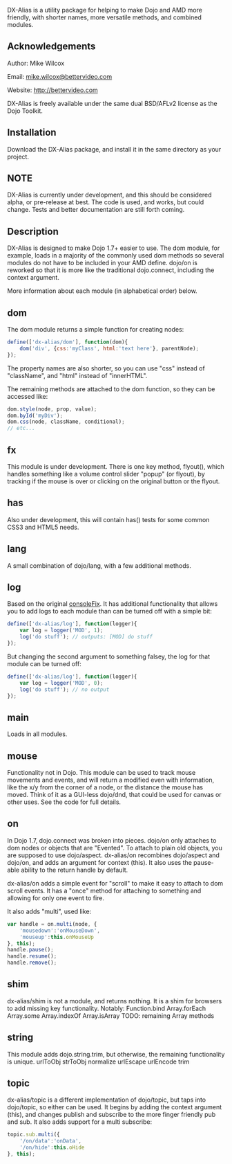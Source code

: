 DX-Alias is a utility package for helping to make Dojo and AMD more friendly, with shorter names, more versatile methods, and combined modules.

Acknowledgements
----------------

Author: Mike Wilcox

Email: mike.wilcox@bettervideo.com

Website: http://bettervideo.com

DX-Alias is freely available under the same dual BSD/AFLv2 license as the Dojo Toolkit.

Installation
------------
Download the DX-Alias package, and install it in the same directory as your project.

NOTE
----
DX-Alias is currently under development, and this should be considered alpha, or pre-release at best. The code is used, and works, but could change. Tests and better documentation are still forth coming.

Description
-----------
DX-Alias is designed to make Dojo 1.7+ easier to use. The dom module, for example,
loads in a majority of the commonly used dom methods so several modules do not have
to be included in your AMD define. dojo/on is reworked so that it is more like the
traditional dojo.connect, including the context argument.

More information about each module (in alphabetical order) below.

dom
---

The dom module returns a simple function for creating nodes:

```javascript
define(['dx-alias/dom'], function(dom){
	dom('div', {css:'myClass', html:'text here'}, parentNode);
});
```
The property names are also shorter, so you can use "css" instead of "className", and "html" instead of "innerHTML".

The remaining methods are attached to the dom function, so they can be accessed like: 
```javascript
dom.style(node, prop, value);
dom.byId('myDiv');
dom.css(node, className, conditional);
// etc...
```

fx
--
This module is under development. There is one key method, flyout(), which handles something like a volume control slider "popup" (or flyout), by tracking if the mouse is over or clicking on the original button or the flyout.

has
---
Also under development, this will contain has() tests for some common CSS3 and HTML5 needs.

lang
----
A small combination of dojo/lang, with a few additional methods. 

log
---
Based on the original [consoleFix](http://clubajax.org/javascript-console-fix-v2-now-with-ios/). It has additional functionality that allows you to add logs to each module than can be turned off with a simple bit:

```javascript
define(['dx-alias/log'], function(logger){
	var log = logger('MOD', 1);
	log('do stuff'); // outputs: [MOD] do stuff
});
```
But changing the second argument to something falsey, the log for that module can be turned off: 
```javascript
define(['dx-alias/log'], function(logger){
	var log = logger('MOD', 0);
	log('do stuff'); // no output
});
```

main
----
Loads in all modules.

mouse
-----
Functionality not in Dojo. This module can be used to track mouse movements and events, and will return a modified even with information, like the x/y from the corner of a node, or the distance the mouse has moved. Think of it as a GUI-less dojo/dnd, that could be used for canvas or other uses. See the code for full details.

on
--
In Dojo 1.7, dojo.connect was broken into pieces. dojo/on only attaches to dom nodes or objects that are "Evented". To attach to plain old objects, you are supposed to use dojo/aspect. dx-alias/on recombines dojo/aspect and dojo/on, and adds an argument for context (this). It also uses the pause-able ability to the return handle by default.

dx-alias/on adds a simple event for "scroll" to make it easy to attach to dom scroll events. It has a "once" method for attaching to something and allowing for only one event to fire.

It also adds "multi", used like:
```javascript
var handle = on.multi(node, {
	'mousedown':'onMouseDown',
	'mouseup':this.onMouseUp
}, this);
handle.pause();
handle.resume();
handle.remove();
```

shim
----
dx-alias/shim is not a module, and returns nothing. It is a shim for browsers to add missing key functionality. Notably:
Function.bind
Array.forEach
Array.some
Array.indexOf
Array.isArray
TODO: remaining Array methods

string
------
This module adds dojo.string.trim, but otherwise, the remaining functionality is unique.
urlToObj
strToObj
normalize
urlEscape
urlEncode
trim

topic
-----
dx-alias/topic is a different implementation of dojo/topic, but taps into dojo/topic, so either can be used. It begins by adding the context argument (this), and changes publish and subscribe to the more finger friendly pub and sub. It also adds support for a multi subscribe:
```javascript
topic.sub.multi({
	'/on/data':'onData',
	'/on/hide':this.oHide
}, this);
```